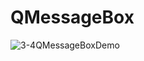 # QMessageBox
![3-4QMessageBoxDemo](https://user-images.githubusercontent.com/45032222/212460526-8d265b9d-fffa-4ee2-ab19-03547c5ac832.png)
